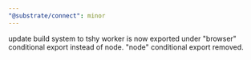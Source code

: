```yaml
---
"@substrate/connect": minor
---
```


update build system to tshy
worker is now exported under "browser" conditional export instead of node. "node" conditional export removed.
